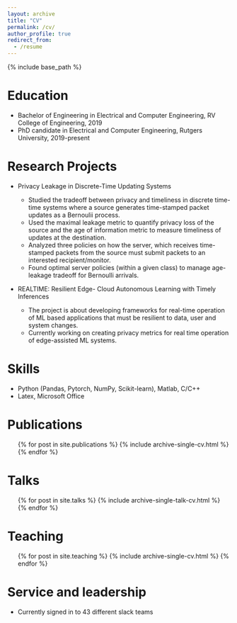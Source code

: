 ```yaml
---
layout: archive
title: "CV"
permalink: /cv/
author_profile: true
redirect_from:
  - /resume
---
```


{% include base_path %}

Education
======
* Bachelor of Engineering in Electrical and Computer Engineering, RV College of Engineering, 2019
* PhD candidate in Electrical and Computer Engineering, Rutgers University, 2019-present

Research Projects
======
* Privacy Leakage in Discrete-Time Updating Systems
  * Studied the tradeoff between privacy and timeliness in discrete time- time systems where a source generates time-stamped packet updates as a Bernoulii process.
  * Used the maximal leakage metric to quantify privacy loss of the source and the age of information metric to measure timeliness of updates  at the destination.
  * Analyzed three policies on how the server, which receives time-stamped packets from the source must submit packets to an interested recipient/monitor.
  * Found optimal server policies (within a given class) to manage age-leakage tradeoff for Bernoulli arrivals.

* REALTIME: Resilient Edge- Cloud Autonomous Learning with Timely Inferences
  * The project is about developing frameworks for real-time operation of ML based applications that must be resilient to data, user and system changes.
  * Currently working on creating privacy metrics for real time operation of edge-assisted ML systems.
  
Skills
======
* Python (Pandas, Pytorch, NumPy, Scikit-learn), Matlab, C/C++
* Latex, Microsoft Office

Publications
======
  <ul>{% for post in site.publications %}
    {% include archive-single-cv.html %}
  {% endfor %}</ul>
  
Talks
======
  <ul>{% for post in site.talks %}
    {% include archive-single-talk-cv.html %}
  {% endfor %}</ul>
  
Teaching
======
  <ul>{% for post in site.teaching %}
    {% include archive-single-cv.html %}
  {% endfor %}</ul>
  
Service and leadership
======
* Currently signed in to 43 different slack teams
